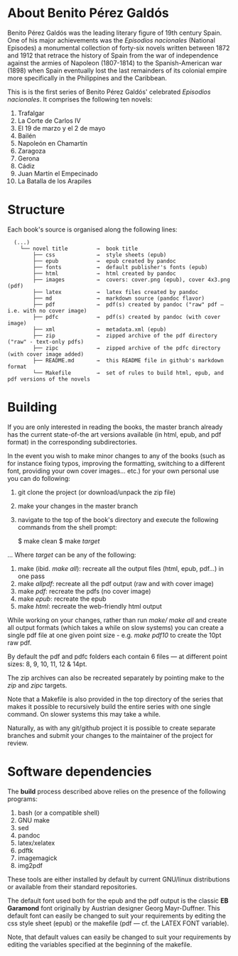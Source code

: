 # About Benito Pérez Galdós

Benito Pérez Galdós was the leading literary figure of 19th century Spain. One of his major achievements was the *Episodios nacionales* (National Episodes) a monumental collection of forty-six novels written between 1872 and 1912 that retrace the history of Spain from the war of independence against the armies of Napoleon (1807-1814) to the Spanish-American war (1898) when Spain eventually lost the last remainders of its colonial empire more specifically in the Philippines and the Caribbean. 

This is is the first series of Benito Pérez Galdós' celebrated  *Episodios nacionales*. It comprises the following ten novels:

1.  Trafalgar
2.  La Corte de Carlos IV
3.  El 19 de marzo y el 2 de mayo
4.  Bailén
5.  Napoleón en Chamartín
6.  Zaragoza
7.  Gerona
8.  Cádiz
9.  Juan Martín el Empecinado
10. La Batalla de los Arapiles

# Structure 

  Each book's source is organised along the following lines:

      (...)
        └── novel title         →  book title
            ├── css             →  style sheets (epub)
            ├── epub            →  epub created by pandoc
            ├── fonts           →  default publisher's fonts (epub)
            ├── html            →  html created by pandoc
            ├── images          →  covers: cover.png (epub), cover 4x3.png (pdf) 
            ├── latex           →  latex files created by pandoc
            ├── md              →  markdown source (pandoc flavor)
            ├── pdf             →  pdf(s) created by pandoc ("raw" pdf — i.e. with no cover image)
            ├── pdfc            →  pdf(s) created by pandoc (with cover image)
            ├── xml             →  metadata.xml (epub)
            ├── zip             →  zipped archive of the pdf directory ("raw" - text-only pdfs)
            ├── zipc            →  zipped archive of the pdfc directory (with cover image added)
            ├── README.md       →  this README file in github's markdown format
            └── Makefile        →  set of rules to build html, epub, and pdf versions of the novels

# Building

  If you are only interested in reading the books, the master branch already has the current state-of-the art versions available (in html, epub, and pdf format) in the corresponding subdirectories.

  In the event you wish to make minor changes to any of the books (such as for instance fixing typos, improving the formatting, switching to a different font, providing your own cover images... etc.) for your own personal use you can do following:

  1. git clone the project (or download/unpack the zip file)
  2. make your changes in the master branch
  3. navigate to the top of the book's directory and execute the following commands from the shell prompt:

     $ make clean
     $ make *target*

  ... Where *target* can be any of the following:

  1. make (ibid. *make all*): recreate all the output files (html, epub, pdf...) in one pass
  2. make *allpdf*: recreate all the pdf output (raw and with cover image)
  3. make *pdf*: recreate the pdfs (no cover image)
  4. make *epub*: recreate the epub
  5. make *html*: recreate the web-friendly html output

  While working on your changes, rather than run *make/ make all* and create all output formats (which takes a while on slow systems) you can create a single pdf file at one given point size - e.g. *make pdf10* to create the 10pt raw pdf.

  By default the pdf and pdfc folders each contain 6 files — at different point sizes: 8, 9, 10, 11, 12 & 14pt.

  The zip archives can also be recreated separately by pointing make to the *zip* and *zipc* targets.

  Note that a Makefile is also provided in the top directory of the series that makes it possible to recursively build the entire series with one single command. On slower systems this may take a while.

  Naturally, as with any git/github project it is possible to create separate branches and submit your changes to the maintainer of the project for review.

# Software dependencies

  The **build** process described above relies on the presence of the following programs:

  1. bash (or a compatible shell)
  2. GNU make
  3. sed
  4. pandoc
  5. latex/xelatex
  6. pdftk
  7. imagemagick
  8. img2pdf

  These tools are either installed by default by current GNU/linux distributions or available from their standard repositories.

  The default font used both for the epub and the pdf output is the classic **EB Garamond** font originally by Austrian designer Georg Mayr-Duffner. This default font can easily be changed to suit your requirements by editing the css style sheet (epub) or the makefile (pdf — cf. the LATEX FONT variable).
  
  Note, that default values can easily be changed to suit your requirements by editing the variables specified at the beginning of the makefile.
